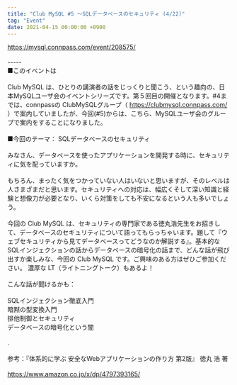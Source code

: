 ```yaml
---
title: "Club MySQL #5 〜SQLデータベースのセキュリティ (4/22)"
tag: "Event"
date: 2021-04-15 00:00:00 +0900
---
```


https://mysql.connpass.com/event/208575/<br>
<br>
-----<br>
■このイベントは<br>
<br>
Club MySQL は、ひとりの講演者の話をじっくりと聞こう、という趣向の、日本MySQLユーザ会のイベントシリーズです。第５回目の開催となります。#4までは、connpassの ClubMySQLグループ（ https://clubmysql.connpass.com/ ）で案内していましたが、今回(#5)からは、こちら、MySQLユーザ会のグループで案内をすることになりました。<br>
<br>
■今回のテーマ： SQLデータベースのセキュリティ<br>
<br>
みなさん、データベースを使ったアプリケーションを開発する時に、セキュリティに気を配っていますか。<br>
<br>
もちろん、まったく気をつかっていない人はいないと思いますが、そのレベルは人さまざまだと思います。セキュリティへの対応は、幅広くそして深い知識と経験と想像力が必要となり、いくら対策をしても不安になるという人も多いでしょう。<br>
<br>
今回の Club MySQL は、セキュリティの専門家である徳丸浩先生をお招きして、データベースのセキュリティについて語ってもらっちゃいます。題して『ウェブセキュリティから見てデータベースってどうなのか解説する』。基本的なSQLインジェクションの話からデータベースの暗号化の話まで、どんな話が飛び出すか楽しみな、今回の Club MySQL です。ご興味のある方はぜひご参加ください。 濃厚な LT（ライトニングトーク）もあるよ！<br>
<br>
こんな話が聞けるかも：<br>
<br>
    SQLインジェクション徹底入門<br>
    暗黙の型変換入門<br>
    排他制御とセキュリティ<br>
    データベースの暗号化という闇<br>
<br>
.<br>
<br>
参考：『体系的に学ぶ 安全なWebアプリケーションの作り方 第2版』 徳丸 浩 著<br>
<br>
https://www.amazon.co.jp/x/dp/4797393165/<br>
<br>
